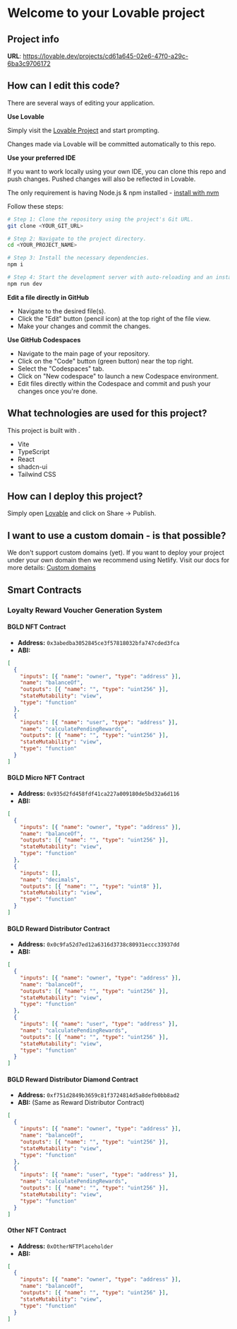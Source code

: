 # Welcome to your Lovable project

## Project info

**URL**: https://lovable.dev/projects/cd61a645-02e6-47f0-a29c-6ba3c9706172

## How can I edit this code?

There are several ways of editing your application.

**Use Lovable**

Simply visit the [Lovable Project](https://lovable.dev/projects/cd61a645-02e6-47f0-a29c-6ba3c9706172) and start prompting.

Changes made via Lovable will be committed automatically to this repo.

**Use your preferred IDE**

If you want to work locally using your own IDE, you can clone this repo and push changes. Pushed changes will also be reflected in Lovable.

The only requirement is having Node.js & npm installed - [install with nvm](https://github.com/nvm-sh/nvm#installing-and-updating)

Follow these steps:

```sh
# Step 1: Clone the repository using the project's Git URL.
git clone <YOUR_GIT_URL>

# Step 2: Navigate to the project directory.
cd <YOUR_PROJECT_NAME>

# Step 3: Install the necessary dependencies.
npm i

# Step 4: Start the development server with auto-reloading and an instant preview.
npm run dev
```

**Edit a file directly in GitHub**

- Navigate to the desired file(s).
- Click the "Edit" button (pencil icon) at the top right of the file view.
- Make your changes and commit the changes.

**Use GitHub Codespaces**

- Navigate to the main page of your repository.
- Click on the "Code" button (green button) near the top right.
- Select the "Codespaces" tab.
- Click on "New codespace" to launch a new Codespace environment.
- Edit files directly within the Codespace and commit and push your changes once you're done.

## What technologies are used for this project?

This project is built with .

- Vite
- TypeScript
- React
- shadcn-ui
- Tailwind CSS

## How can I deploy this project?

Simply open [Lovable](https://lovable.dev/projects/cd61a645-02e6-47f0-a29c-6ba3c9706172) and click on Share -> Publish.

## I want to use a custom domain - is that possible?

We don't support custom domains (yet). If you want to deploy your project under your own domain then we recommend using Netlify. Visit our docs for more details: [Custom domains](https://docs.lovable.dev/tips-tricks/custom-domain/)

## Smart Contracts

### Loyalty Reward Voucher Generation System

#### BGLD NFT Contract
- **Address:** `0x3abedba3052845ce3f57818032bfa747cded3fca`
- **ABI:**
```json
[
  {
    "inputs": [{ "name": "owner", "type": "address" }],
    "name": "balanceOf",
    "outputs": [{ "name": "", "type": "uint256" }],
    "stateMutability": "view",
    "type": "function"
  },
  {
    "inputs": [{ "name": "user", "type": "address" }],
    "name": "calculatePendingRewards",
    "outputs": [{ "name": "", "type": "uint256" }],
    "stateMutability": "view",
    "type": "function"
  }
]
```

#### BGLD Micro NFT Contract
- **Address:** `0x935d2fd458fdf41ca227a009180de5bd32a6d116`
- **ABI:**
```json
[
  {
    "inputs": [{ "name": "owner", "type": "address" }],
    "name": "balanceOf",
    "outputs": [{ "name": "", "type": "uint256" }],
    "stateMutability": "view",
    "type": "function"
  },
  {
    "inputs": [],
    "name": "decimals",
    "outputs": [{ "name": "", "type": "uint8" }],
    "stateMutability": "view",
    "type": "function"
  }
]
```

#### BGLD Reward Distributor Contract
- **Address:** `0x0c9fa52d7ed12a6316d3738c80931eccc33937dd`
- **ABI:**
```json
[
  {
    "inputs": [{ "name": "owner", "type": "address" }],
    "name": "balanceOf",
    "outputs": [{ "name": "", "type": "uint256" }],
    "stateMutability": "view",
    "type": "function"
  },
  {
    "inputs": [{ "name": "user", "type": "address" }],
    "name": "calculatePendingRewards",
    "outputs": [{ "name": "", "type": "uint256" }],
    "stateMutability": "view",
    "type": "function"
  }
]
```

#### BGLD Reward Distributor Diamond Contract
- **Address:** `0xf751d2849b3659c81f3724814d5a8defb0bb8ad2`
- **ABI:** (Same as Reward Distributor Contract)
```json
[
  {
    "inputs": [{ "name": "owner", "type": "address" }],
    "name": "balanceOf",
    "outputs": [{ "name": "", "type": "uint256" }],
    "stateMutability": "view",
    "type": "function"
  },
  {
    "inputs": [{ "name": "user", "type": "address" }],
    "name": "calculatePendingRewards",
    "outputs": [{ "name": "", "type": "uint256" }],
    "stateMutability": "view",
    "type": "function"
  }
]
```

#### Other NFT Contract
- **Address:** `0xOtherNFTPlaceholder`
- **ABI:**
```json
[
  {
    "inputs": [{ "name": "owner", "type": "address" }],
    "name": "balanceOf",
    "outputs": [{ "name": "", "type": "uint256" }],
    "stateMutability": "view",
    "type": "function"
  }
]
```
